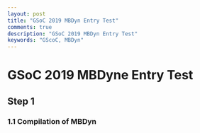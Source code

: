 ```yaml
---
layout: post
title: "GSoC 2019 MBDyn Entry Test"
comments: true
description: "GSoC 2019 MBDyn Entry Test"
keywords: "GScoC, MBDyn"
---
```


# GSoC 2019 MBDyne Entry Test

## Step 1

### 1.1 Compilation of MBDyn
